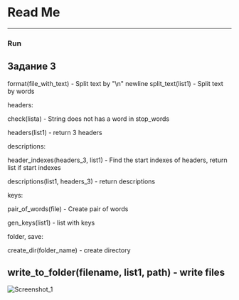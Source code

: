 # Read Me


---
### Run

Задание 3
---
format(file_with_text) -  Split text by "\n" newline
split_text(list1) - Split text by words

headers:

check(lista) - String does not has a word in stop_words

headers(list1) - return 3 headers

descriptions:

header_indexes(headers_3, list1) - Find the start indexes of headers, return list if start indexes

descriptions(list1, headers_3) - return descriptions

keys:

pair_of_words(file) - Create pair of words

gen_keys(list1) - list with keys

folder, save:

create_dir(folder_name) - create directory 

write_to_folder(filename, list1, path) - write files
---

![Screenshot_1](https://user-images.githubusercontent.com/48917675/80998704-3cd1a700-8df8-11ea-851d-54a58dfbb384.jpg)
